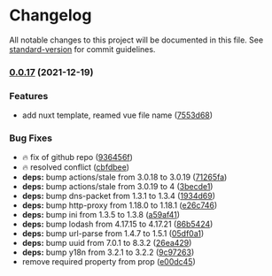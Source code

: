 # Changelog

All notable changes to this project will be documented in this file. See [standard-version](https://github.com/conventional-changelog/standard-version) for commit guidelines.

### [0.0.17](https://github.com/chantouchsek/vue-iframes/compare/v0.0.16...v0.0.17) (2021-12-19)


### Features

* add nuxt template, reamed vue file name ([7553d68](https://github.com/chantouchsek/vue-iframes/commit/7553d68db224de575f4c803866d19a5ff1268691))


### Bug Fixes

* :fire: fix of github repo ([936456f](https://github.com/chantouchsek/vue-iframes/commit/936456fe18a1ec91ec43cff200ad4f59f2888732))
* :fire: resolved conflict ([cbfdbee](https://github.com/chantouchsek/vue-iframes/commit/cbfdbee5b2edab7cd99c7d154ed35f07071bc2ca))
* **deps:** bump actions/stale from 3.0.18 to 3.0.19 ([71265fa](https://github.com/chantouchsek/vue-iframes/commit/71265fa1afce6fd90881cf1c6adb9c2b8961f4e6))
* **deps:** bump actions/stale from 3.0.19 to 4 ([3becde1](https://github.com/chantouchsek/vue-iframes/commit/3becde1ee97ad92bd66cdb5ddd7468f58dbb5e5f))
* **deps:** bump dns-packet from 1.3.1 to 1.3.4 ([1934d69](https://github.com/chantouchsek/vue-iframes/commit/1934d69b2a1ea98d43d383cbfb3338b64346b8d7))
* **deps:** bump http-proxy from 1.18.0 to 1.18.1 ([e26c746](https://github.com/chantouchsek/vue-iframes/commit/e26c746884765352cbfe43903fa60e75cf098adb))
* **deps:** bump ini from 1.3.5 to 1.3.8 ([a59af41](https://github.com/chantouchsek/vue-iframes/commit/a59af419076e8b1a67ba97be05c88be5977d0f83))
* **deps:** bump lodash from 4.17.15 to 4.17.21 ([86b5424](https://github.com/chantouchsek/vue-iframes/commit/86b5424d03120f4f253519d101707e037537f9e6))
* **deps:** bump url-parse from 1.4.7 to 1.5.1 ([05df0a1](https://github.com/chantouchsek/vue-iframes/commit/05df0a1d3782a74379b5fe2d500cf3e90bd998a4))
* **deps:** bump uuid from 7.0.1 to 8.3.2 ([26ea429](https://github.com/chantouchsek/vue-iframes/commit/26ea429693ed235505810418688697792d76cf74))
* **deps:** bump y18n from 3.2.1 to 3.2.2 ([9c97263](https://github.com/chantouchsek/vue-iframes/commit/9c972633a2299a62715c40697fa25a49dc04fba6))
* remove required property from prop ([e00dc45](https://github.com/chantouchsek/vue-iframes/commit/e00dc4511cb540def355ccf5fd6818f429813d7a))
